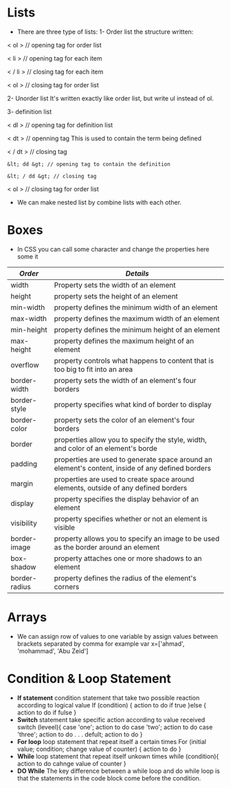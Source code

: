 # Lists 
* There are three type of lists:
1- Order list the structure written:

&lt; ol &gt;  // opening tag for order list

   &lt; li &gt; // opening tag for each item
   
   &lt; / li &gt; // closing tag for each item 
   
&lt; ol &gt; // closing tag for order list

2- Unorder list It's written exactly like order list, but write ul instead of ol.

3- definition list 

&lt; dl &gt;  // opening tag for definition list

   &lt; dt &gt; // openning tag This is used to contain the term being defined 
   
   &lt; / dt &gt; // closing tag 
   
    &lt; dd &gt; // opening tag to contain the definition
    
    &lt; / dd &gt; // closing tag
    
&lt; ol &gt; // closing tag for order list

* We can make nested list by combine lists with each other.
# Boxes
* In CSS you can call some character and change the properties here some it 

| ***Order*** | ***Details*** |
| ----------- | ------------- |
| width | Property sets the width of an element |
| height | property sets the height of an element |
| min-width | property defines the minimum width of an element |
| max-width | property defines the maximum width of an element |
| min-height | property defines the minimum height of an element |
| max-height | property defines the maximum height of an element |
| overflow | property controls what happens to content that is too big to fit into an area |
| border-width | property sets the width of an element's four borders |
| border-style | property specifies what kind of border to display |
| border-color | property sets the color of an element's four borders |
| border | properties allow you to specify the style, width, and color of an element's borde |
| padding | properties are used to generate space around an element's content, inside of any defined borders |
| margin | properties are used to create space around elements, outside of any defined borders |
| display | property specifies the display behavior of an element |
| visibility | property specifies whether or not an element is visible |
| border-image | property allows you to specify an image to be used as the border around an element |
| box-shadow | property attaches one or more shadows to an element |
| border-radius | property defines the radius of the element's corners |

# Arrays 
* We can assign row of values to one variable by assign values between brackets separated by comma for example
var x=['ahmad', 'mohammad', 'Abu Zeid']
# Condition & Loop Statement
* **If statement** condition statement that take two possible reaction according to logical value
If (condition) {
    action to do if true
}else {
    action to do if fulse
}
 * **Switch** statement take specific action according to value received 
 switch (leveel){
     case 'one';
     action to do 
     case 'two';
     action to do 
     case 'three';
     action to do 
     .
     .
     .
     defult;
     action to do
 }
* **For loop** loop statement that repeat itself a certain times
For (initial value; condition; change value of counter)
{
    action to do
}
* **While** loop statement that repeat itself unkown times
while (condition){
    action to do 
    cahnge value of counter
}
* **DO While** The key difference between a while loop and do while loop is that the statements in the code block come before the condition.

